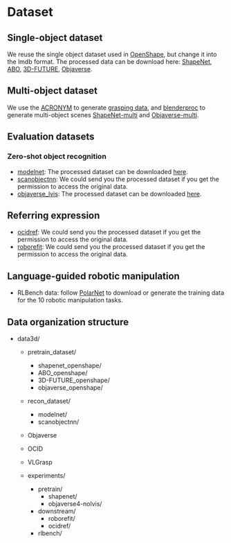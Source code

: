 # Dataset

## Single-object dataset

We reuse the single object dataset used in [OpenShape](https://github.com/Colin97/OpenShape_code), but change it into the lmdb format.
The processed data can be download here:
[ShapeNet](https://www.dropbox.com/scl/fi/8yk5tfh4p110v4qhfwr6l/shapenet_openshape.tar.gz?rlkey=cz0kfj8smgxl66tm6yq3inen7&st=p9fcnviv&dl=0), [ABO](https://www.dropbox.com/scl/fi/q4w919jybh2yutvrbteor/ABO_openshape.tar.gz?rlkey=yeknt2z8ikodn43wc70i4bo8o&st=aal79ofi&dl=0), [3D-FUTURE](https://www.dropbox.com/scl/fi/pkdp1b3p9ewzu5z0vdwtl/3D-FUTURE_openshape.tar.gz?rlkey=1x498eukkg1vnzymo0r9tyfav&st=aiy51oxm&dl=0), [Objaverse]().

## Multi-object dataset

We use the [ACRONYM](https://sites.google.com/nvidia.com/graspdataset) to generate [grasping data](), and [blenderproc](https://github.com/DLR-RM/BlenderProc) to generate multi-object scenes [ShapeNet-multi]() and [Objaverse-multi]().

## Evaluation datasets

### Zero-shot object recognition
- [modelnet](https://modelnet.cs.princeton.edu/): The processed dataset can be downloaded [here]().
- [scanobjectnn](https://hkust-vgd.github.io/scanobjectnn/): We could send you the processed dataset if you get the permission to access the original data.
- [objaverse_lvis](https://objaverse.allenai.org/objaverse-1.0): The processed dataset can be downloaded [here]().

## Referring expression
- [ocidref](https://github.com/lluma/OCID-Ref): We could send you the processed dataset if you get the permission to access the original data.
- [roborefit](https://github.com/luyh20/VL-Grasp): We could send you the processed dataset if you get the permission to access the original data.

## Language-guided robotic manipulation
- RLBench data: follow [PolarNet](https://github.com/vlc-robot/polarnet/?tab=readme-ov-file) to download or generate the training data for the 10 robotic manipulation tasks.

## Data organization structure

- data3d/
    - pretrain_dataset/
        - shapenet_openshape/
        - ABO_openshape/
        - 3D-FUTURE_openshape/
        - objaverse_openshape/
    - recon_dataset/
        - modelnet/
        - scanobjectnn/
    - Objaverse
    - OCID
    - VLGrasp

    - experiments/
        - pretrain/
            - shapenet/
            - objaverse4-nolvis/
        - downstream/
            - roborefit/
            - ocidref/
        - rlbench/
        


    
